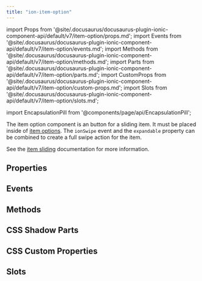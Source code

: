 ```yaml
---
title: "ion-item-option"
---
```

import Props from '@site/.docusaurus/docusaurus-plugin-ionic-component-api/default/v7/item-option/props.md';
import Events from '@site/.docusaurus/docusaurus-plugin-ionic-component-api/default/v7/item-option/events.md';
import Methods from '@site/.docusaurus/docusaurus-plugin-ionic-component-api/default/v7/item-option/methods.md';
import Parts from '@site/.docusaurus/docusaurus-plugin-ionic-component-api/default/v7/item-option/parts.md';
import CustomProps from '@site/.docusaurus/docusaurus-plugin-ionic-component-api/default/v7/item-option/custom-props.md';
import Slots from '@site/.docusaurus/docusaurus-plugin-ionic-component-api/default/v7/item-option/slots.md';

<head>
  <title>ion-item-options: Option Button Components for Ionic Apps</title>
  <meta name="description" content="ion-item-option is the option button for an ion-item-sliding and must be placed inside of an <ion-item-options>. Read to learn more about properties." />
</head>

import EncapsulationPill from '@components/page/api/EncapsulationPill';

<EncapsulationPill type="shadow" />


The item option component is an button for a sliding item. It must be placed inside of [item options](./item-options). The `ionSwipe` event and the `expandable` property can be combined to create a full swipe action for the item.

See the [item sliding](./item-sliding) documentation for more information.


## Properties
<Props />

## Events
<Events />

## Methods
<Methods />

## CSS Shadow Parts
<Parts />

## CSS Custom Properties
<CustomProps />

## Slots
<Slots />
